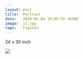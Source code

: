 ```yaml
---
layout: post
title:  Portrait
date:   2020-05-04 18:05:55 +0300
image:  11.jpg
tags:   Figures
---
```

24 x 30 inch                                                                       

![]({{site.baseurl}}/img/11.jpg)